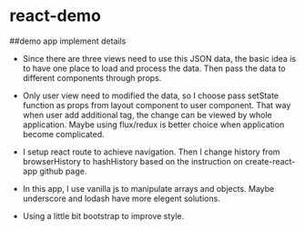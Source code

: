 # react-demo
##demo app implement details

- Since there are three views need to use this JSON data, the basic idea is to have one place to load and process the data. Then pass the data to different components through props. 

- Only user view need to modified the data, so I choose pass setState function as props from layout component to user component. That way when user add additional tag, the change can be viewed by whole application. Maybe using flux/redux is better choice when application become complicated.

- I setup react route to achieve navigation. Then I change history from browserHistory to hashHistory based on the instruction on create-react-app github page.

- In this app, I use vanilla js to manipulate arrays and objects. Maybe underscore and lodash have more elegent solutions.

- Using a little bit bootstrap to improve style.
